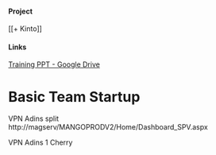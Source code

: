 #### Project
[[+ Kinto]]

#### Links
[Training PPT - Google Drive](https://drive.google.com/drive/folders/1K-sHeLAyoinIkTz43RA6PiZkD7q0mUA8)
















# Basic Team Startup
VPN Adins split
http://magserv/MANGOPRODV2/Home/Dashboard_SPV.aspx

VPN Adins 1
Cherry
